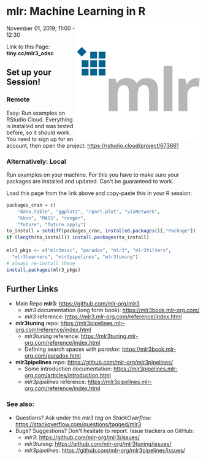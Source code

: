 
# mlr: Machine Learning in R <img src="mlr.png" align="right" />

November 01, 2019; 11:00 - 12:30

Link to this Page: **tiny.cc/mlr3_odsc**

## Set up your Session!

### Remote

Easy: Run examples on RStudio Cloud. Everything is installed and was tested before, so it should work. You need to sign up for an account, then open the project: https://rstudio.cloud/project/673661

### Alternatively: Local

Run examples on your machine. For this you have to make sure your packages are installed and updated. Can't be guaranteed to work.

Load this page from the link above and copy-paste this in your R session:

```r
packages_cran = c(
    "data.table", "ggplot2", "rpart.plot", "visNetwork",
    "kknn", "MASS", "ranger",
    "future", "future.apply")
to_install = setdiff(packages_cran, installed.packages()[,"Package"])
if (length(to_install)) install.packages(to_install)

mlr3_pkgs <- c("mlr3misc", "paradox", "mlr3", "mlr3filters",
  "mlr3learners", "mlr3pipelines", "mlr3tuning")
# always re-install these
install.packages(mlr3_pkgs)
```

## Further Links

- Main Repo **mlr3**: https://github.com/mlr-org/mlr3
  - *mlr3* documentation (long form book): https://mlr3book.mlr-org.com/
  - *mlr3* reference: https://mlr3.mlr-org.com/reference/index.html
- **mlr3tuning** repo: https://mlr3pipelines.mlr-org.com/reference/index.html
  - *mlr3tuning* reference: https://mlr3tuning.mlr-org.com/reference/index.html
  - Defining search spaces with *paradox*: https://mlr3book.mlr-org.com/paradox.html
- **mlr3pipelines** repo: https://github.com/mlr-org/mlr3pipelines/
  - Some introduction documentation: https://mlr3pipelines.mlr-org.com/articles/introduction.html
  - *mlr3pipelines* reference: <https://mlr3pipelines.mlr-org.com/reference/index.html>

### See also:
- Questions? Ask under the *mlr3 tag on StackOverflow*: https://stackoverflow.com/questions/tagged/mlr3
- Bugs? Suggestions? Don't hesitate to report. Issue trackers on GitHub:
  - *mlr3*: https://github.com/mlr-org/mlr3/issues/
  - *mlr3tuning*: https://github.com/mlr-org/mlr3tuning/issues/
  - *mlr3pipelines*: https://github.com/mlr-org/mlr3pipelines/issues/
